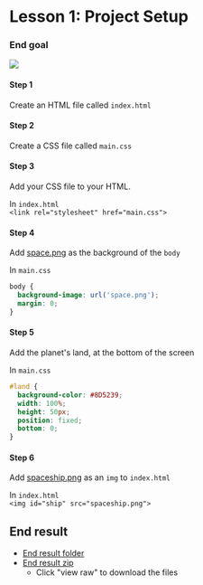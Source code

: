 # Lesson 1: Project Setup

### End goal
![](http://i.imgur.com/vFBsejE.png)

#### Step 1
Create an HTML file called `index.html`

#### Step 2
Create a CSS file called `main.css`

#### Step 3
Add your CSS file to your HTML.

In `index.html`    
`<link rel="stylesheet" href="main.css">`

#### Step 4
Add [space.png](end-result/space.png) as the background of the `body`

In `main.css`    
```css
body {
  background-image: url('space.png');
  margin: 0;
}
```

#### Step 5
Add the planet's land, at the bottom of the screen

In `main.css`    
```css
#land {
  background-color: #8D5239;
  width: 100%;
  height: 50px;
  position: fixed;
  bottom: 0;
}
```

#### Step 6
Add [spaceship.png](end-result/spaceship.png) as an `img` to `index.html`

In `index.html`    
`<img id="ship" src="spaceship.png">`

## End result
- [End result folder](end-result)
- [End result zip](end-result.zip)
    - Click "view raw" to download the files
